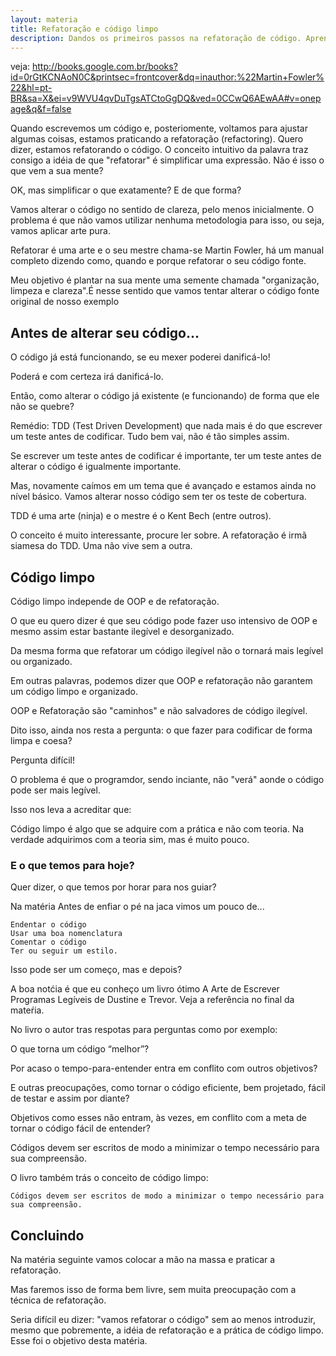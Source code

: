 ```yaml
---
layout: materia
title: Refatoração e código limpo
description: Dandos os primeiros passos na refatoração de código. Aprenda a codificar de forma mais coesa.
---
```


veja:
http://books.google.com.br/books?id=0rGtKCNAoN0C&printsec=frontcover&dq=inauthor:%22Martin+Fowler%22&hl=pt-BR&sa=X&ei=v9WVU4qvDuTgsATCtoGgDQ&ved=0CCwQ6AEwAA#v=onepage&q&f=false


Quando escrevemos um código e, posteriomente, voltamos para ajustar algumas coisas, estamos praticando  a refatoração 
(refactoring). Quero dizer, estamos refatorando o código. O conceito intuitivo da palavra traz consigo a idéia de que
"refatorar" é simplificar uma expressão. Não é isso o que vem a sua mente? 

OK, mas simplificar o que exatamente? E de que forma?

Vamos alterar o código no sentido de clareza, pelo menos inicialmente. O problema é que não vamos utilizar nenhuma 
metodologia para isso, ou seja, vamos aplicar arte pura.

Refatorar é uma arte e o seu mestre chama-se Martin Fowler, há um manual completo dizendo como, quando e porque refatorar
o seu código fonte.

Meu objetivo é plantar na sua mente uma semente chamada "organização, limpeza e clareza".É nesse sentido que vamos 
tentar alterar o código fonte original de nosso exemplo


Antes de alterar seu código...
--

O código já está funcionando, se eu mexer poderei danificá-lo!

Poderá e com certeza irá danificá-lo.

Então, como alterar o código já existente (e funcionando) de forma que ele não se quebre?

Remédio: TDD (Test Driven Development) que nada mais é do que escrever um teste antes de codificar. Tudo bem vai, não é 
tão simples assim.

Se escrever um teste antes de codificar é importante, ter um teste antes de alterar o código é igualmente importante.

Mas, novamente caímos em um tema que é avançado e estamos ainda no nível básico. Vamos alterar nosso código sem ter os 
teste de cobertura.

TDD é uma arte (ninja) e o mestre é o Kent Bech (entre outros).

O conceito é muito interessante, procure ler sobre. A refatoração é irmã siamesa do TDD. Uma não vive sem a outra.



Código limpo
---


Código limpo independe de OOP e de refatoração.

O que eu quero dizer é que seu código pode fazer uso intensivo de OOP e mesmo assim estar bastante ilegível e desorganizado.

Da mesma forma que refatorar um código ilegível não o tornará mais legível ou organizado.

Em outras palavras, podemos dizer que OOP e refatoração não garantem um código limpo e organizado.

OOP e Refatoração são "caminhos" e não salvadores de código ilegível.

Dito isso, ainda nos resta a pergunta: o que fazer para codificar de forma limpa e coesa?

Pergunta difícil!

O problema é que o programdor, sendo inciante, não "verá" aonde o código pode ser mais legível.

Isso nos leva a acreditar que:

Código limpo é algo que se adquire com a prática e não com teoria. Na verdade adquirimos com a teoria sim, mas é muito pouco.


### E o que temos para hoje?

Quer dizer, o que temos por horar para nos guiar?

Na matéria Antes de enfiar o pé na jaca vimos um pouco de...

    Endentar o código
    Usar uma boa nomenclatura
    Comentar o código
    Ter ou seguir um estilo.

Isso pode ser um começo, mas e depois?

A boa notćia é que eu conheço um livro ótimo A Arte de Escrever Programas Legíveis de Dustine e Trevor. Veja a referência
no final da mateŕia.

No livro o autor tras respotas para perguntas como por exemplo:

O que torna um código “melhor”?

Por acaso o tempo-para-entender entra em conflito com outros objetivos?

E outras preocupações, como tornar o código eficiente, bem projetado, fácil de testar e assim por diante?

Objetivos como esses não entram, às vezes, em conflito com a meta de tornar o código fácil de entender?

Códigos devem ser escritos de modo a minimizar o tempo necessário para sua compreensão.

O livro também trás o conceito de código limpo:

    Códigos devem ser escritos de modo a minimizar o tempo necessário para sua compreensão.


Concluindo
---

Na matéria seguinte vamos colocar a mão na massa e praticar a refatoração.

Mas faremos isso de forma bem livre, sem muita preocupação com a técnica de refatoração.

Seria difícil eu dizer: "vamos refatorar o código" sem ao menos introduzir, mesmo que pobremente, a idéia de refatoração
e a prática de código limpo. Esse foi o objetivo desta matéria.
